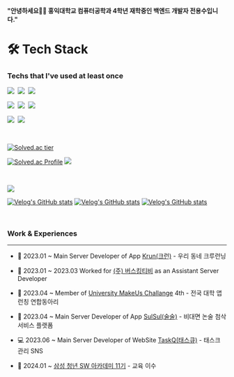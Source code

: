 
#### "안녕하세요🙋‍♂️ 홍익대학교 컴퓨터공학과 4학년 재학중인 백엔드 개발자 전용수입니다."


<h1>🛠️ Tech Stack</h1>

<h3>Techs that I've used at least once</h3>


<p align="left">
  <img src="https://img.shields.io/badge/Spring-6DB33F?style=flat-square&logo=Spring&logoColor=white"/></a>&nbsp
  <img src="https://img.shields.io/badge/SpringBoot-6DB33F?style=flat-square&logo=SpringBoot&logoColor=white"/></a>&nbsp  
  <img src="https://img.shields.io/badge/JPA-6DB33F?style=flat-square&logo=Jpa&logoColor=white"/></a>&nbsp 
</p>

<p align="left">
  <img src="https://img.shields.io/badge/AWS-232F3E?style=flat-square&logo=Amazon AWS&logoColor=white"/></a>&nbsp 
  <img src="https://img.shields.io/badge/Github Actions-2088FF?style=flat-square&logo=Github Actions&logoColor=white"/></a>&nbsp 
  <img src="https://img.shields.io/badge/Docker-2496ED?style=flat-square&logo=Docker&logoColor=white"/></a>&nbsp
</p>

<p align="left"> 
  <img src="https://img.shields.io/badge/Mysql-E6B91E?style=flat-square&logo=MySql&logoColor=white"/></a>&nbsp 
  <img src="https://img.shields.io/badge/Postgresql-4169E1?style=flat-square&logo=Postgresql&logoColor=white"/></a>&nbsp 
</p>

<br>


[![Solved.ac tier](http://mazassumnida.wtf/api/mini/generate_badge?boj=soo6427)](https://solved.ac/soo6427/) 
  
[![Solved.ac Profile](http://mazassumnida.wtf/api/v2/generate_badge?boj=soo6427)](https://solved.ac/soo6427/) <img src="http://mazandi.herokuapp.com/api?handle=soo6427&theme=warm"/>


<br>

<a href="https://velog.io/@sheisalice606"><img src="https://img.shields.io/badge/Velog-11B48A?style=flat-square&logo=Vimeo&logoColor=white&link=https://velog.io/@sheisalice606"/></a>

 [![Velog's GitHub stats](https://velog-readme-stats.vercel.app/api?name=sheisalice606&tag=기술면접)](https://velog.io/@sheisalice606) [![Velog's GitHub stats](https://velog-readme-stats.vercel.app/api?name=sheisalice606&tag=탐색)](https://velog.io/@sheisalice606)
 [![Velog's GitHub stats](https://velog-readme-stats.vercel.app/api?name=sheisalice606&tag=취준)](https://velog.io/@sheisalice606) 
 
</br>

### Work & Experiences 

----

- 🏫 2023.01 ~  Main Server Developer of App [Krun(크런)](https://github.com/RunningCrew-Project/RunningCrew-Backend/tree/develop) - 우리 동네 크루런닝
  
- 🏢 2023.01 ~ 2023.03 Worked for [(주) 버스킹티비](https://www.buskingtv.com/) as an Assistant Server Developer

- 📝 2023.04 ~ Member of [University MakeUs Challange](https://www.makeus.in/umc) 4th - 전국 대학 앱 런칭 연합동아리

- 🔭 2023.04 ~ Main Server Developer of App [SulSul(술술)](https://github.com/SULSUL-APP) - 비대면 논술 첨삭 서비스 플랫폼

- 💻 2023.06 ~ Main Server Developer of WebSite [TaskQ(태스큐)](https://github.com/TasQueue) - 태스크 관리 SNS

- 🏫 2024.01 ~ [삼성 청년 SW 아카데미 11기](https://www.ssafy.com/ksp/jsp/swp/swpMain.jsp) - 교육 이수

